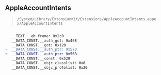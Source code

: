 ## AppleAccountIntents

> `/System/Library/ExtensionKit/Extensions/AppleAccountIntents.appex/AppleAccountIntents`

```diff

   __TEXT.__eh_frame: 0x2c0
   __DATA_CONST.__auth_got: 0x468
   __DATA_CONST.__got: 0x120
-  __DATA_CONST.__auth_ptr: 0x570
+  __DATA_CONST.__auth_ptr: 0x568
   __DATA_CONST.__const: 0x520
   __DATA_CONST.__objc_classlist: 0x8
   __DATA_CONST.__objc_protolist: 0x20

```
